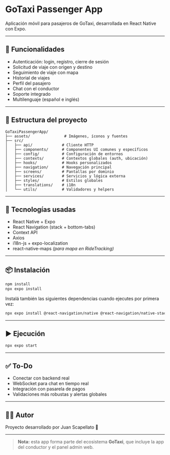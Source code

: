 # GoTaxi Passenger App

Aplicación móvil para pasajeros de GoTaxi, desarrollada en React Native con Expo.

---

## 🚀 Funcionalidades

- Autenticación: login, registro, cierre de sesión
- Solicitud de viaje con origen y destino
- Seguimiento de viaje con mapa
- Historial de viajes
- Perfil del pasajero
- Chat con el conductor
- Soporte integrado
- Multilenguaje (español e inglés)

---

## 📁 Estructura del proyecto

```
GoTaxiPassengerApp/
├── assets/               # Imágenes, íconos y fuentes
├── src/
│   ├── api/             # Cliente HTTP
│   ├── components/      # Componentes UI comunes y específicos
│   ├── config/          # Configuración de entornos
│   ├── contexts/        # Contextos globales (auth, ubicación)
│   ├── hooks/           # Hooks personalizados
│   ├── navigation/      # Navegación principal
│   ├── screens/         # Pantallas por dominio
│   ├── services/        # Servicios y lógica externa
│   ├── styles/          # Estilos globales
│   ├── translations/    # i18n
│   └── utils/           # Validadores y helpers
```

---

## 🧱 Tecnologías usadas

- React Native + Expo
- React Navigation (stack + bottom-tabs)
- Context API
- Axios
- i18n-js + expo-localization
- react-native-maps *(para mapa en RideTracking)*

---

## 📦 Instalación

```bash
npm install
npx expo install
```

Instalá también las siguientes dependencias cuando ejecutes por primera vez:

```bash
npx expo install @react-navigation/native @react-navigation/native-stack @react-navigation/bottom-tabs react-native-screens react-native-safe-area-context react-native-gesture-handler react-native-reanimated react-native-vector-icons i18n-js expo-localization expo-location react-native-maps
```

---

## ▶️ Ejecución

```bash
npx expo start
```

---

## ✅ To-Do

- Conectar con backend real
- WebSocket para chat en tiempo real
- Integración con pasarela de pagos
- Validaciones más robustas y alertas globales

---

## 🧑‍💻 Autor

Proyecto desarrollado por Juan Scapellato 🚕

---

> **Nota:** esta app forma parte del ecosistema **GoTaxi**, que incluye la app del conductor y el panel admin web.
